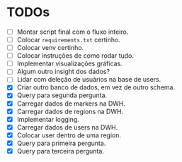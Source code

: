 # TODOs

- [ ] Montar script final com o fluxo inteiro.
- [ ] Colocar `requirements.txt` certinho.
- [ ] Colocar venv certinho.
- [ ] Colocar instruções de como rodar tudo.
- [ ] Implementar visualizações gráficas.
- [ ] Algum outro insight dos dados?
- [ ] Lidar com deleção de usuários na base de users.
- [X] Criar outro banco de dados, em vez de outro schema.
- [X] Query para segunda pergunta.
- [X] Carregar dados de markers na DWH.
- [X] Carregar dados de regions na DWH.
- [X] Implementar logging.
- [X] Carregar dados de users na DWH.
- [X] Colocar user dentro de uma region.
- [X] Query para primeira pergunta.
- [X] Query para terceira pergunta.